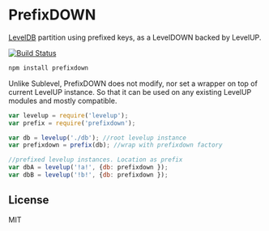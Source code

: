 # PrefixDOWN

[LevelDB](https://github.com/Level/levelup) partition using prefixed keys, as a LevelDOWN backed by LevelUP.

[![Build Status](https://travis-ci.org/cshum/prefixdown.svg?branch=master)](https://travis-ci.org/cshum/prefixdown)

```bash
npm install prefixdown
```

Unlike Sublevel, PrefixDOWN does not modify, nor set a wrapper on top of current LevelUP instance. 
So that it can be used on any existing LevelUP modules and mostly compatible.

```js
var levelup = require('levelup');
var prefix = require('prefixdown');

var db = levelup('./db'); //root levelup instance
var prefixdown = prefix(db); //wrap with prefixdown factory

//prefixed levelup instances. Location as prefix
var dbA = levelup('!a!', {db: prefixdown });
var dbB = levelup('!b!', {db: prefixdown });

```

## License

MIT
